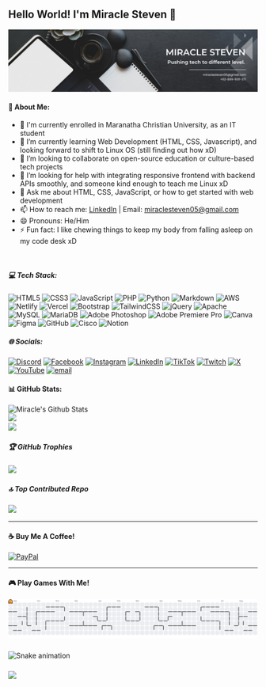 ## Hello World! I'm Miracle Steven 👋

![Miracle Steven](./img/github-header.png)

#### 💫 About Me:
- 🔭 I'm currently enrolled in Maranatha Christian University, as an IT student
- 🌱 I’m currently learning Web Development (HTML, CSS, Javascript), and looking forward to shift to Linux OS (still finding out how xD)
- 👯 I’m looking to collaborate on open-source education or culture-based tech projects
- 🤔 I’m looking for help with integrating responsive frontend with backend APIs smoothly, and someone kind enough to teach me Linux xD
- 💬 Ask me about HTML, CSS, JavaScript, or how to get started with web development
- 📫 How to reach me: [LinkedIn](www.linkedin.com/in/miracle-steven) | Email: miraclesteven05@gmail.com
- 😄 Pronouns: He/Him
- ⚡ Fun fact: I like chewing things to keep my body from falling asleep on my code desk xD
<br>

##### 💻 Tech Stack:
![HTML5](https://img.shields.io/badge/html5-%23E34F26.svg?style=for-the-badge&logo=html5&logoColor=white) ![CSS3](https://img.shields.io/badge/css3-%231572B6.svg?style=for-the-badge&logo=css3&logoColor=white) ![JavaScript](https://img.shields.io/badge/javascript-%23323330.svg?style=for-the-badge&logo=javascript&logoColor=%23F7DF1E) ![PHP](https://img.shields.io/badge/php-%23777BB4.svg?style=for-the-badge&logo=php&logoColor=white) ![Python](https://img.shields.io/badge/python-3670A0?style=for-the-badge&logo=python&logoColor=ffdd54) ![Markdown](https://img.shields.io/badge/markdown-%23000000.svg?style=for-the-badge&logo=markdown&logoColor=white) ![AWS](https://img.shields.io/badge/AWS-%23FF9900.svg?style=for-the-badge&logo=amazon-aws&logoColor=white) ![Netlify](https://img.shields.io/badge/netlify-%23000000.svg?style=for-the-badge&logo=netlify&logoColor=#00C7B7) ![Vercel](https://img.shields.io/badge/vercel-%23000000.svg?style=for-the-badge&logo=vercel&logoColor=white) ![Bootstrap](https://img.shields.io/badge/bootstrap-%238511FA.svg?style=for-the-badge&logo=bootstrap&logoColor=white) ![TailwindCSS](https://img.shields.io/badge/tailwindcss-%2338B2AC.svg?style=for-the-badge&logo=tailwind-css&logoColor=white) ![jQuery](https://img.shields.io/badge/jquery-%230769AD.svg?style=for-the-badge&logo=jquery&logoColor=white) ![Apache](https://img.shields.io/badge/apache-%23D42029.svg?style=for-the-badge&logo=apache&logoColor=white) ![MySQL](https://img.shields.io/badge/mysql-4479A1.svg?style=for-the-badge&logo=mysql&logoColor=white) ![MariaDB](https://img.shields.io/badge/MariaDB-003545?style=for-the-badge&logo=mariadb&logoColor=white) ![Adobe Photoshop](https://img.shields.io/badge/adobe%20photoshop-%2331A8FF.svg?style=for-the-badge&logo=adobe%20photoshop&logoColor=white) ![Adobe Premiere Pro](https://img.shields.io/badge/Adobe%20Premiere%20Pro-9999FF.svg?style=for-the-badge&logo=Adobe%20Premiere%20Pro&logoColor=white) ![Canva](https://img.shields.io/badge/Canva-%2300C4CC.svg?style=for-the-badge&logo=Canva&logoColor=white) ![Figma](https://img.shields.io/badge/figma-%23F24E1E.svg?style=for-the-badge&logo=figma&logoColor=white) ![GitHub](https://img.shields.io/badge/github-%23121011.svg?style=for-the-badge&logo=github&logoColor=white) ![Cisco](https://img.shields.io/badge/cisco-%23049fd9.svg?style=for-the-badge&logo=cisco&logoColor=black) ![Notion](https://img.shields.io/badge/Notion-%23000000.svg?style=for-the-badge&logo=notion&logoColor=white)
<br>

##### 🌐 Socials:
[![Discord](https://img.shields.io/badge/Discord-%237289DA.svg?logo=discord&logoColor=white)](https://discord.gg/https://discord.gg/AyWjXm9V) [![Facebook](https://img.shields.io/badge/Facebook-%231877F2.svg?logo=Facebook&logoColor=white)](https://facebook.com/https://facebook.com/mirey69) [![Instagram](https://img.shields.io/badge/Instagram-%23E4405F.svg?logo=Instagram&logoColor=white)](https://instagram.com/https://instagram.com/im_miracleous) [![LinkedIn](https://img.shields.io/badge/LinkedIn-%230077B5.svg?logo=linkedin&logoColor=white)](https://linkedin.com/in/https://linkedin.com/in/miracle-steven) [![TikTok](https://img.shields.io/badge/TikTok-%23000000.svg?logo=TikTok&logoColor=white)](https://tiktok.com/@https://www.tiktok.com/@im_miracleous) [![Twitch](https://img.shields.io/badge/Twitch-%239146FF.svg?logo=Twitch&logoColor=white)](https://twitch.tv/https://www.twitch.tv/im_miracleous) [![X](https://img.shields.io/badge/X-black.svg?logo=X&logoColor=white)](https://x.com/https://x.com/imMiraculous_) [![YouTube](https://img.shields.io/badge/YouTube-%23FF0000.svg?logo=YouTube&logoColor=white)](https://youtube.com/@https://youtube.com/@im_miracleous) [![email](https://img.shields.io/badge/Email-D14836?logo=gmail&logoColor=white)](mailto:miraclesteven05@gmail.com) 
<br>

#### 📊 GitHub Stats:
![Miracle's Github Stats](https://github-readme-stats.vercel.app/api?username=im-miracleous&theme=gruvbox&hide_border=false&include_all_commits=true&count_private=true)<br/>
![](https://nirzak-streak-stats.vercel.app/?user=im-miracleous&theme=gruvbox&hide_border=false)<br/>
![](https://github-readme-stats.vercel.app/api/top-langs/?username=im-miracleous&theme=gruvbox&hide_border=false&include_all_commits=true&count_private=true&layout=compact)
<br>

##### 🏆 GitHub Trophies
![](https://github-profile-trophy.vercel.app/?username=im-miracleous&theme=radical&no-frame=false&no-bg=true&margin-w=4)

##### 🔝 Top Contributed Repo
![](https://github-contributor-stats.vercel.app/api?username=im-miracleous&limit=5&theme=dark&combine_all_yearly_contributions=true)

---

#### ☕ Buy Me A Coffee!
[![PayPal](https://img.shields.io/badge/PayPal-00457C?style=for-the-badge&logo=paypal&logoColor=white)](https://paypal.me/https://paypal.me/m1racleous) 

---

#### 🎮 Play Games With Me!

<picture>
  <source media="(prefers-color-scheme: dark)" srcset="https://raw.githubusercontent.com/im-miracleous/im-miracleous/output/pacman-contribution-graph-dark.svg">
  <source media="(prefers-color-scheme: light)" srcset="https://raw.githubusercontent.com/im-miracleous/im-miracleous/output/pacman-contribution-graph.svg">
  <img alt="pacman contribution graph" src="https://raw.githubusercontent.com/im-miracleous/im-miracleous/output/pacman-contribution-graph.svg">
</picture>

###

<img src="https://raw.githubusercontent.com/im-miracleous/im-miracleous/output/snake.svg" alt="Snake animation" />

###
  
<!-- Proudly created with GPRM ( https://gprm.itsvg.in ) -->
[![](https://visitcount.itsvg.in/api?id=im-miracleous&icon=0&color=0)](https://visitcount.itsvg.in)